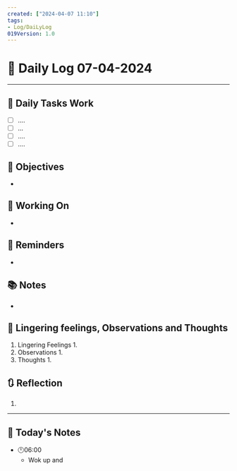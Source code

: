 ```yaml
---
created: ["2024-04-07 11:10"]
tags:
- Log/DaiLyLog
019Version: 1.0
---
```


# 📅 Daily Log  07-04-2024

---
## 💼 Daily Tasks Work
- [ ] ....
- [ ] ...
- [ ] ....
- [ ] ....
## 🎯 Objectives
- 
## 🚀 Working On
- 
## 📕 Reminders
- 
## 📚 Notes
- 
##  💬 Lingering feelings, Observations and Thoughts 
1. Lingering Feelings
	1. 
2. Observations
	1. 
3. Thoughts
	1. 
## 🔃 Reflection
1. 
---

## 📅 Today's Notes
- 🕛06:00 
	- Wok up and 